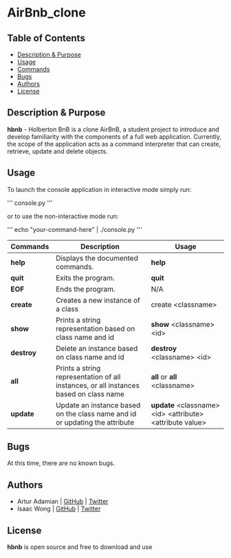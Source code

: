# AirBnb_clone

## Table of Contents

* [Description & Purpose](#description-purpose)
* [Usage](#usage)
* [Commands](#commands)
* [Bugs](#bugs)
* [Authors](#authors)
* [License](#license)


## Description & Purpose

**hbnb** - Holberton BnB is a clone AirBnB, a student project to introduce and develop familiarity with the components of a full web application. Currently, the scope of the application acts as a command interpreter that can create, retrieve, update and delete objects.

## Usage

To launch the console application in interactive mode simply run:

'''
console.py
'''

or to use the non-interactive mode run:

'''
echo "your-command-here" | ./console.py
'''

Commands | Description | Usage
-------- | ----------- |-------- |
**help** | Displays the documented commands. | **help**
**quit** | Exits the program. | **quit**
**EOF**  | Ends the program.  | N/A
**create** | Creates a new instance of a class | create \<classname\>
**show** | Prints a string representation based on class name and id | **show** \<classname\> \<id\>
**destroy** | Delete an instance based on class name and id | **destroy** \<classname\> \<id\>
**all** | Prints a string representation of all instances, or all instances based on class name | **all** or **all** \<classname\>
**update** | Update an instance based on the class name and id or updating the attribute | **update** \<classname\> \<id\> \<attribute\> \<attribute value\>


## Bugs
At this time, there are no known bugs.

## Authors

* Artur Adamian | [GitHub](https://github.com/arturadamian) | [Twitter](https://twitter.com/arturadamian)
* Isaac Wong | [GitHub](https://github.com/thirdcaptain) | [Twitter](https://twitter.com/KYIsaacWong)

## License

**hbnb** is open source and free to download and use